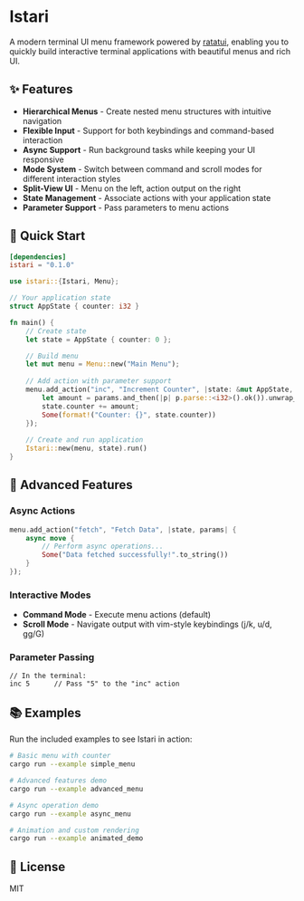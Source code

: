 # Istari

A modern terminal UI menu framework powered by [ratatui](https://github.com/ratatui-org/ratatui),
enabling you to quickly build interactive terminal applications with beautiful menus and rich UI.

## ✨ Features

- **Hierarchical Menus** - Create nested menu structures with intuitive navigation
- **Flexible Input** - Support for both keybindings and command-based interaction
- **Async Support** - Run background tasks while keeping your UI responsive
- **Mode System** - Switch between command and scroll modes for different interaction styles
- **Split-View UI** - Menu on the left, action output on the right
- **State Management** - Associate actions with your application state
- **Parameter Support** - Pass parameters to menu actions

## 🚀 Quick Start

```toml
[dependencies]
istari = "0.1.0"
```

```rust
use istari::{Istari, Menu};

// Your application state
struct AppState { counter: i32 }

fn main() {
    // Create state
    let state = AppState { counter: 0 };

    // Build menu
    let mut menu = Menu::new("Main Menu");
    
    // Add action with parameter support
    menu.add_action("inc", "Increment Counter", |state: &mut AppState, params: Option<&str>| {
        let amount = params.and_then(|p| p.parse::<i32>().ok()).unwrap_or(1);
        state.counter += amount;
        Some(format!("Counter: {}", state.counter))
    });
    
    // Create and run application
    Istari::new(menu, state).run()
}
```

## 🧩 Advanced Features

### Async Actions

```rust
menu.add_action("fetch", "Fetch Data", |state, params| {
    async move {
        // Perform async operations...
        Some("Data fetched successfully!".to_string())
    }
});
```

### Interactive Modes

- **Command Mode** - Execute menu actions (default)
- **Scroll Mode** - Navigate output with vim-style keybindings (j/k, u/d, gg/G)

### Parameter Passing

```
// In the terminal:
inc 5      // Pass "5" to the "inc" action
```

## 📚 Examples

Run the included examples to see Istari in action:

```bash
# Basic menu with counter
cargo run --example simple_menu

# Advanced features demo
cargo run --example advanced_menu

# Async operation demo
cargo run --example async_menu

# Animation and custom rendering
cargo run --example animated_demo
```

## 📄 License

MIT 